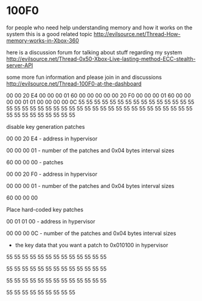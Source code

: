 # 100F0

for people who need help understanding memory and how it works on the system this is a good related topic
http://evilsource.net/Thread-How-memory-works-in-Xbox-360

here is a discussion forum for talking about stuff regarding my system
http://evilsource.net/Thread-0x50-Xbox-Live-lasting-method-ECC-stealth-server-API

some more fun information and please join in and discussions
http://evilsource.net/Thread-100F0-at-the-dashboard


00 00 20 E4 00 00 00 01 60 00 00 00 00 00 20 F0 00 00 00 01 60 00 00 00 00 01 01 00 00 00 00 0C 55 55 55 55 55 55 55 55 55 55 55 55 55 55 55 55 55 55 55 55 55 55 55 55 55 55 55 55 55 55 55 55 55 55 55 55 55 55 55 55 55 55 55 55 55 55 55 55

disable key generation patches

00 00 20 E4 - address in hypervisor

00 00 00 01 - number of the patches and 0x04 bytes interval sizes

60 00 00 00 - patches 


00 00 20 F0 - address in hypervisor

00 00 00 01 - number of the patches and 0x04 bytes interval sizes

60 00 00 00 


Place hard-coded key patches

00 01 01 00 - address in hypervisor

00 00 00 0C - number of the patches and 0x04 bytes interval sizes



- the key data that you want a patch to 0x010100 in hypervisor

55 55 55 55 55 55 55 55 55 55 55 55 55 

55 55 55 55 55 55 55 55 55 55 55 55 55 

55 55 55 55 55 55 55 55 55 55 55 55 55 

55 55 55 55 55 55 55 55 55

